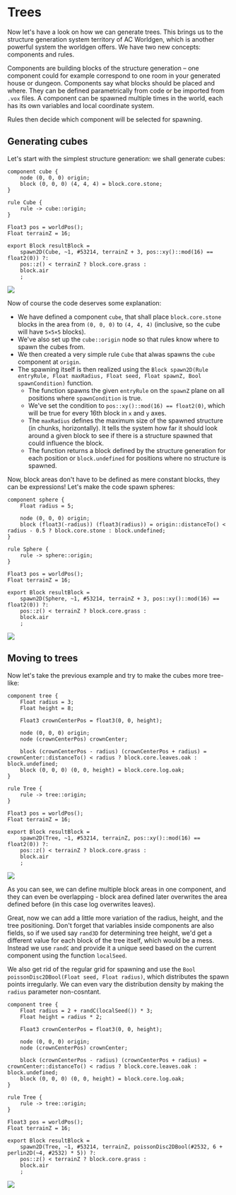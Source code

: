 # Trees
Now let's have a look on how we can generate trees. This brings us to the structure generation system territory of AC Worldgen, which is another powerful system the worldgen offers. We have two new concepts: components and rules.

Components are building blocks of the structure generation – one component could for example correspond to one room in your generated house or dungeon. Components say what blocks should be placed and where. They can be defined parametrically from code or be imported from `.vox` files. A component can be spawned multiple times in the world, each has its own variables and local coordinate system.

Rules then decide which component will be selected for spawning.

## Generating cubes
Let's start with the simplest structure generation: we shall generate cubes:

```WOGLAC
component cube {
	node (0, 0, 0) origin;
	block (0, 0, 0) (4, 4, 4) = block.core.stone;
}

rule Cube {
	rule -> cube::origin;
}

Float3 pos = worldPos();
Float terrainZ = 16;

export Block resultBlock =
	spawn2D(Cube, ~1, #53214, terrainZ + 3, pos::xy()::mod(16) == float2(0)) ?:
	pos::z() < terrainZ ? block.core.grass :
	block.air
	;
```
![](img/trees.jpg)

Now of course the code deserves some explanation:
* We have defined a component `cube`, that shall place `block.core.stone` blocks in the area from `(0, 0, 0)` to `(4, 4, 4)` (inclusive, so the cube will have `5×5×5` blocks).
* We've also set up the `cube::origin` node so that rules know where to spawn the cubes from.
* We then created a very simple rule `Cube` that alwas spawns the `cube` component at `origin`.
* The spawning itself is then realized using the `Block spawn2D(Rule entryRule, Float maxRadius, Float seed, Float spawnZ, Bool spawnCondition)` function.
  * The function spawns the given `entryRule` on the `spawnZ` plane on all positions where `spawnCondition` is true.
  * We've set the condition to `pos::xy()::mod(16) == float2(0)`, which will be true for every 16th block in `x` and `y` axes.
  * The `maxRadius` defines the maximum size of the spawned structure (in chunks, horizontally). It tells the system how far it should look around a given block to see if there is a structure spawned that could influence the block.
  * The function returns a block defined by the structure generation for each position or `block.undefined` for positions where no structure is spawned.
  
Now, block areas don't have to be defined as mere constant blocks, they can be expressions! Let's make the code spawn spheres:
```WOGLAC
component sphere {
	Float radius = 5;

	node (0, 0, 0) origin;
	block (float3(-radius)) (float3(radius)) = origin::distanceTo() < radius - 0.5 ? block.core.stone : block.undefined;
}

rule Sphere {
	rule -> sphere::origin;
}

Float3 pos = worldPos();
Float terrainZ = 16;

export Block resultBlock =
	spawn2D(Sphere, ~1, #53214, terrainZ + 3, pos::xy()::mod(16) == float2(0)) ?:
	pos::z() < terrainZ ? block.core.grass :
	block.air
	;
```
![](img/trees3.jpg)

## Moving to trees
Now let's take the previous example and try to make the cubes more tree-like:
```WOGLAC
component tree {
	Float radius = 3;
	Float height = 8;

	Float3 crownCenterPos = float3(0, 0, height);

	node (0, 0, 0) origin;
	node (crownCenterPos) crownCenter;

	block (crownCenterPos - radius) (crownCenterPos + radius) = crownCenter::distanceTo() < radius ? block.core.leaves.oak : block.undefined;
	block (0, 0, 0) (0, 0, height) = block.core.log.oak;
}

rule Tree {
	rule -> tree::origin;
}

Float3 pos = worldPos();
Float terrainZ = 16;

export Block resultBlock =
	spawn2D(Tree, ~1, #53214, terrainZ, pos::xy()::mod(16) == float2(0)) ?:
	pos::z() < terrainZ ? block.core.grass :
	block.air
	;
```
![](img/trees2.jpg)

As you can see, we can define multiple block areas in one component, and they can even be overlapping - block area defined later overwrites the area defined before (in this case log overwrites leaves).

Great, now we can add a little more variation of the radius, height, and the tree positioning. Don't forget that variables inside components are also fields, so if we used say `rand3D` for determining tree height, we'd get a different value for each block of the tree itself, which would be a mess. Instead we use `randC` and provide it a unique seed based on the current component using the function `localSeed`.

We also get rid of the regular grid for spawning and use the `Bool poissonDisc2DBool(Float seed, Float radius)`, which distributes the spawn points irregularly. We can even vary the distribution density by making the `radius` parameter non-cosntant.

```WOGLAC
component tree {
	Float radius = 2 + randC(localSeed()) * 3;
	Float height = radius * 2;

	Float3 crownCenterPos = float3(0, 0, height);

	node (0, 0, 0) origin;
	node (crownCenterPos) crownCenter;

	block (crownCenterPos - radius) (crownCenterPos + radius) = crownCenter::distanceTo() < radius ? block.core.leaves.oak : block.undefined;
	block (0, 0, 0) (0, 0, height) = block.core.log.oak;
}

rule Tree {
	rule -> tree::origin;
}

Float3 pos = worldPos();
Float terrainZ = 16;

export Block resultBlock =
	spawn2D(Tree, ~1, #53214, terrainZ, poissonDisc2DBool(#2532, 6 + perlin2D(~4, #2532) * 5)) ?:
	pos::z() < terrainZ ? block.core.grass :
	block.air
	;
```
![](img/trees4.jpg)